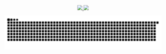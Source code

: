 <div align="center">
  <a href="https://github.com/julbc23">
  <img height="180em" src="https://github-readme-stats.vercel.app/api?username=julbc23&show_icons=true&theme=aura_dark&include_all_commits=true&count_private=true"/>
  <img height="180em" src="https://github-readme-stats.vercel.app/api/top-langs/?username=julbc23&layout=compact&langs_count=7&theme=aura_dark"/>
    
  ![Snake animation](https://github.com/julbc23/julbc23/blob/output/github-contribution-grid-snake.svg)
</div>
  

